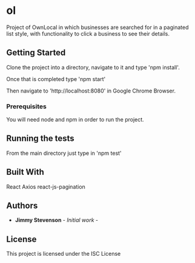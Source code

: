 # ol

Project of OwnLocal in which businesses are searched for in a paginated list style, with functionality to click a business to see their details.

## Getting Started

Clone the project into a directory, navigate to it and
type 'npm install'.

Once that is completed type 'npm start'

Then navigate to 'http://localhost:8080' in Google Chrome Browser.

### Prerequisites

You will need node and npm in order to run the project.

## Running the tests

From the main directory just type in 'npm test'

## Built With

React
Axios
react-js-pagination

## Authors

* **Jimmy Stevenson** - *Initial work* - 

## License

This project is licensed under the ISC License
